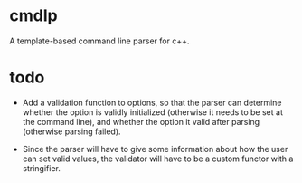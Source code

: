 cmdlp
=====

A template-based command line parser for c++.


todo
====

  * Add a validation function to options, so that the parser can
    determine whether the option is validly initialized (otherwise it
    needs to be set at the command line), and whether the option it
    valid after parsing (otherwise parsing failed).

  * Since the parser will have to give some information about how the
    user can set valid values, the validator will have to be a custom
    functor with a stringifier.

    
